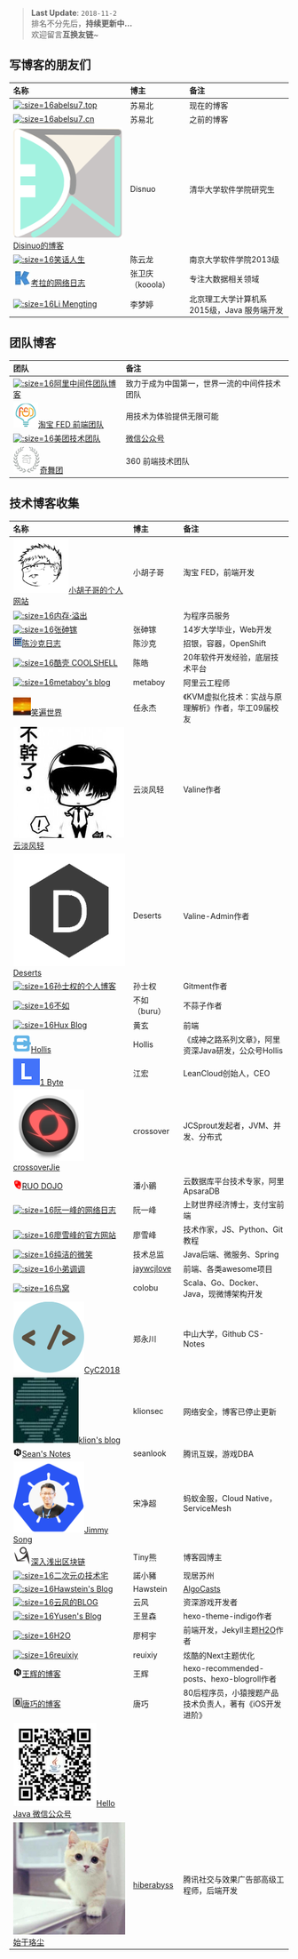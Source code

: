
> **Last Update**: `2018-11-2` <br/>
> 排名不分先后，**持续更新中…** <br/>
> 欢迎留言**互换友链**~

## 写博客的朋友们

| 名称 | 博主 | 备注 |
| :-- | :-- | :-- |
| [![](logo/abelsu7.ico ':size=16')abelsu7.top](https://abelsu7.top) | 苏易北 | 现在的博客 |
| [![](logo/abelsu7.ico ':size=16')abelsu7.cn](https://abelsu7.cn) | 苏易北 | 之前的博客 |
| [![](logo/disinuo.png ':size=16')Disinuo的博客](https://disinuo.me) | Disnuo | 清华大学软件学院研究生 |
| [![](logo/cylong.ico ':size=16')笑话人生](http://www.cylong.com) | 陈云龙 | 南京大学软件学院2013级 |
| [![](logo/kooola.png ':size=16')考拉的网络日志](https://www.kooola.com) | 张卫庆（kooola） | 专注大数据相关领域 |
| [![](logo/limengting.ico ':size=16')Li Mengting](https://limengting.site) | 李梦婷 | 北京理工大学计算机系2015级，Java 服务端开发 |

## 团队博客

| 团队 | 备注 |
| :-- | :-- |
| [![](logo/aliware.ico ':size=16')阿里中间件团队博客](http://jm.taobao.org/) | 致力于成为中国第一，世界一流的中间件技术团队 |
| [![](logo/taobaofed.ico ':size=16')淘宝 FED 前端团队](http://taobaofed.org/) | 用技术为体验提供无限可能 |
| [![](logo/meituan.ico ':size=16')美团技术团队](https://tech.meituan.com/) | [微信公众号](https://tech.meituan.com/about) |
| [![](logo/360.ico ':size=16')奇舞团](https://75team.com/post/list) | 360 前端技术团队 |

## 技术博客收集

| 名称 | 博主 | 备注 |
| :-- | :-- | :-- |
| [![](logo/barretlee.ico ':size=16')小胡子哥的个人网站](https://www.barretlee.com/) | 小胡子哥 | 淘宝 FED，前端开发 |
| [![](logo/oom.ico ':size=16')内存·溢出](http://outofmemory.cn/#csdn) | | 为程序员服务 |
| [![](logo/zsj.ico ':size=16')张砷镓](http://zhangshenjia.com) | 张砷镓 | 14岁大学毕业，Web开发 |
| [![](logo/chenshake.ico ':size=16')陈沙克日志](http://www.chenshake.com/) | 陈沙克 | 招银，容器，OpenShift |
| [![](logo/coolshell.ico ':size=16')酷壳 COOLSHELL](https://coolshell.cn) | 陈皓 | 20年软件开发经验，底层技术平台 |
| [![](logo/metaboy.ico ':size=16')metaboy's blog](http://wangyuxiong.com) | metaboy | 阿里云工程师 |
| [![](logo/smilejay.jpg ':size=16')笑遍世界](http://smilejay.com) | 任永杰 |《KVM虚拟化技术：实战与原理解析》作者，华工09届校友 |
| [![](logo/ioliu.jpg ':size=16')云淡风轻](https://ioliu.cn) | 云淡风轻 | Valine作者 |
| [![](logo/deserts.png ':size=16')Deserts](https://panjunwen.com) | Deserts | Valine-Admin作者 |
| [![](logo/imsun.ico ':size=16')孙士权的个人博客](https://imsun.net/posts/gitment-introduction/) | 孙士权 | Gitment作者 |
| [![](logo/ibruce.ico ':size=16')不如](http://ibruce.info/2015/04/04/busuanzi/) | 不如（buru）| 不蒜子作者 |
| [![](logo/hux.ico ':size=16')Hux Blog](http://huangxuan.me) | 黄玄 | 前端 |
| [![](logo/hollis.png ':size=16')Hollis](http://www.hollischuang.com) | Hollis |《成神之路系列文章》，阿里资深Java研发，公众号Hollis |
| [![](logo/leancloud.ico ':size=16')1 Byte](https://1byte.io) | 江宏 | LeanCloud创始人，CEO |
| [![](logo/crossoverjie.png ':size=16')crossoverJie](https://crossoverjie.top) | crossover | JCSprout发起者，JVM、并发、分布式 |
| [![](logo/jamespan.ico ':size=16')RUO DOJO](https://blog.jamespan.me) | 潘小鶸 | 云数据库平台技术专家，阿里ApsaraDB |
| [![](logo/ruanyifeng.ico ':size=16')阮一峰的网络日志](http://www.ruanyifeng.com/home.html) | 阮一峰 | 上财世界经济博士，支付宝前端 |
| [![](logo/liaoxuefeng.ico ':size=16')廖雪峰的官方网站](https://www.liaoxuefeng.com) | 廖雪峰 | 技术作家，JS、Python、Git教程 |
| [![](logo/ityouknow.ico ':size=16')纯洁的微笑](http://www.ityouknow.com) | 技术总监 | Java后端、微服务、Spring |
| [![](logo/wangchujiang.ico ':size=16')小弟调调](https://wangchujiang.com) | [jaywcjlove](https://github.com/jaywcjlove) | 前端、各类awesome项目 |
| [![](logo/golang.ico ':size=16')鸟窝](https://colobu.com) | colobu | Scala、Go、Docker、Java，现微博架构开发 |
| [![](logo/cyc.png ':size=16')CyC2018](https://cyc2018.github.io/page.html) | 郑永川 | 中山大学，Github CS-Notes |
| [![](logo/klion.jpg ':size=16')klion's blog](https://klionsec.github.io) | klionsec | 网络安全，博客已停止更新 |
| [![](logo/sean.png ':size=16')Sean's Notes](http://seanlook.com) | seanlook | 腾讯互娱，游戏DBA |
| [![](logo/jimmysong.png ':size=16')Jimmy Song](https://jimmysong.io) | 宋净超 | 蚂蚁金服，Cloud Native，ServiceMesh |
| [![](logo/cnblogs.ico ':size=16')深入浅出区块链](http://www.cnblogs.com/tinyxiong/) | Tiny熊 | 博客园博主 |
| [![](logo/nuoxiaozhu.ico ':size=16')二次元の技术宅](https://www.maoxuner.cn) | 諾小豬 | 现居苏州 |
| [![](logo/hawstein.ico ':size=16')Hawstein's Blog](http://www.hawstein.com) | Hawstein | [AlgoCasts](https://algocasts.io) |
| [![](logo/yunfeng.ico ':size=16')云风的BLOG](https://blog.codingnow.com) | 云风| 资深游戏开发者 |
| [![](logo/yusen.ico ':size=16')Yusen's Blog](https://imys.net/) | 王昱森 | hexo-theme-indigo作者 |
| [![](logo/liaokeyu.ico ':size=16')H2O](http://liaokeyu.com) | 廖柯宇 | 前端开发，Jekyll主题[H2O](http://liaokeyu.com/技术/2017/04/18/new-theme-h2o.html)作者 |
| [![](logo/reuixiy.ico ':size=16')reuixiy](https://reuixiy.github.io) | reuixiy | 炫酷的Next主题优化 |
| [![](logo/wanghui.png ':size=16')王辉的博客](http://hui-wang.info) | 王辉 | hexo-recommended-posts、hexo-blogroll作者 |
| [![](logo/devtang.png ':size=16')唐巧的博客](http://blog.devtang.com) | 唐巧 | 80后程序员，小猿搜题产品技术负责人，著有《iOS开发进阶》|
| [![](logo/hellojava.jpg ':size=16')Hello Java 微信公众号](http://hellojava.info) | | |
| [![](logo/hiberabyss.jpeg ':size=16')始于珞尘](https://hiberabyss.github.io) | [hiberabyss](https://github.com/hiberabyss) | 腾讯社交与效果广告部高级工程师，后端开发 |